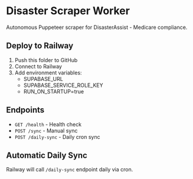 # Disaster Scraper Worker

Autonomous Puppeteer scraper for DisasterAssist - Medicare compliance.

## Deploy to Railway

1. Push this folder to GitHub
2. Connect to Railway
3. Add environment variables:
   - SUPABASE_URL
   - SUPABASE_SERVICE_ROLE_KEY
   - RUN_ON_STARTUP=true

## Endpoints

- `GET /health` - Health check
- `POST /sync` - Manual sync
- `POST /daily-sync` - Daily cron sync

## Automatic Daily Sync

Railway will call `/daily-sync` endpoint daily via cron.